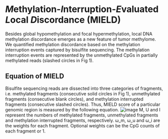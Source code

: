 # *M*ethylation-*I*nterruption-*E*valuated *L*ocal *D*iscordance (MIELD)
Besides global hypomethylation and focal hypermethylation, local DNA methylation discordance emerges as a new feature of tumor methylome. We quantified methylation discordance based on the methylation interruption events captured by bisulfite sequencing. The methylation interruption events are represented by the unmethylated CpGs in partially methylated reads (slashed circles in Fig 1). 
## Equation of MIELD
Bisulfite sequencing reads are dissected into three categories of fragments, i.e. methylated fragments (consecutive solid circles in Fig 1), unmethylated fragments (consecutive blank circles), and methylation interrupted fragments (consecutive slashed circles). Thus, MIELD score of a particular genomic region is measured by the following equation. 
![image](https://github.com/JiejunShi/methylation_interruption/blob/master/MIELD_Equation.jpg)
M, U and I represent the numbers of methylated fragments, unmethylated fragments and methylation interrupted fragments, respectively. ω_m, ω_u and ω_i are the weights for each fragment. Optional weights can be the CpG counts of each fragment or 1.
